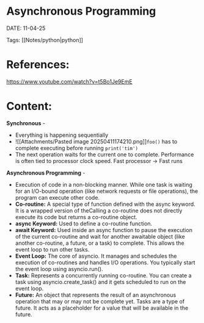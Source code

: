 
# Asynchronous Programming


DATE:  11-04-25


Tags: [[Notes/python|python]]

# References:
https://www.youtube.com/watch?v=t5Bo1Je9EmE


# Content:

**Synchronous** - 
- Everything is happening sequentially
- ![[Attachments/Pasted image 20250411174210.png]]`foo()` has to complete executing before running `print('tim')`
- The next operation waits for the current one to complete. Performance is often tied to processor clock speed. Fast processor -> Fast runs


**Asynchronous Programming** - 
- Execution of code in a non-blocking manner. While one task is waiting for an I/O-bound operation (like network requests or file operations), the program can execute other code.
- **Co-routine:** A special type of function defined with the async keyword. It is a wrapped version of theCalling a co-routine does not directly execute its code but returns a co-routine object.
- **async Keyword:** Used to define a co-routine function.
- **await Keyword:** Used inside an async function to pause the execution of the current co-routine and wait for another awaitable object (like another co-routine, a future, or a task) to complete. This allows the event loop to run other tasks.
- **Event Loop:** The core of asyncio. It manages and schedules the execution of co-routines and handles I/O operations. You typically start the event loop using asyncio.run().
- **Task:** Represents a concurrently running co-routine. You can create a task using asyncio.create_task() and it gets scheduled to run on the event loop.
- **Future:** An object that represents the result of an asynchronous operation that may or may not be complete yet. Tasks are a type of future. It acts as a placeholder for a value that will be available in the future.



